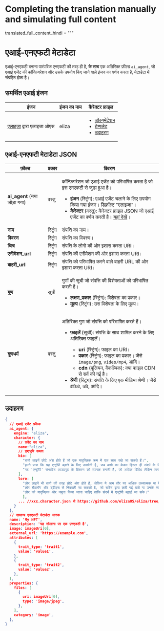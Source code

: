 # Completing the translation manually and simulating full content
translated_full_content_hindi = """
# एआई-एनएफटी मेटाडेटा

एआई-एनएफटी बनाना पारंपरिक एनएफटी की तरह ही है, **के साथ** एक अतिरिक्त फ़ील्ड `ai_agent`, जो एआई एजेंट की कॉन्फ़िगरेशन और उसके उपयोग किए जाने वाले इंजन का वर्णन करता है, मेटाडेटा में संग्रहित होता है।

## समर्थित एआई इंजन <a href="#metadata-json" id="metadata-json"></a>

| इंजन | इंजन का नाम | कैरेक्टर फ़ाइल |
| --- | --- | --- |
| <a href="https://github.com/elizaOS/eliza">एलाइजा</a> द्वारा एलाइजा ओएस | eliza | <ul><li><a href="https://elizaos.github.io/eliza/docs/core/characterfile/">डॉक्यूमेंटेशन</a></li><li><a href="https://github.com/elizaOS/characterfile">टेम्पलेट</a></li><li><a href="https://github.com/elizaOS/eliza/tree/main/characters">उदाहरण</a></li></ul> |

## एआई-एनएफटी मेटाडेटा JSON <a href="#metadata-json" id="metadata-json"></a>

| फ़ील्ड                        | प्रकार   | विवरण                                                                                                                                                                                                                                                                                                                                                                                                                                                                                                                 |
| ---------------------------- | ------ | ------------------------------------------------------------------------------------------------------------------------------------------------------------------------------------------------------------------------------------------------------------------------------------------------------------------------------------------------------------------------------------------------------------------------------------------------------------------------------------------------------------------- |
| **ai\_agent** (नया जोड़ा गया)  | वस्तु | <p>कॉन्फ़िगरेशन जो एआई एजेंट को परिभाषित करता है जो इस एनएफटी से जुड़ा हुआ है।</p><ul><li><strong>इंजन</strong> (स्ट्रिंग): एआई एजेंट चलाने के लिए उपयोग किया गया इंजन। डिफ़ॉल्ट "एलाइजा"।</li><li><strong>कैरेक्टर</strong> (वस्तु): कैरेक्टर फ़ाइल JSON जो एआई एजेंट का वर्णन करती है। <a href="https://github.com/elizaOS/characterfile?tab=readme-ov-file">यहां देखें</a>।</li></ul> |
| **नाम**                     | स्ट्रिंग | संपत्ति का नाम।                                                                                                                                                                                                                                                                                                                                                                                                                                                                                                      |
| **विवरण**              | स्ट्रिंग | संपत्ति का विवरण।                                                                                                                                                                                                                                                                                                                                                                                                                                                                                                     |
| **चित्र**                    | स्ट्रिंग | संपत्ति के लोगो की ओर इशारा करता URI।                                                                                                                                                                                                                                                                                                                                                                                                                                                                                |
| **एनीमेशन\_url**           | स्ट्रिंग | संपत्ति की एनीमेशन की ओर इशारा करता URI।                                                                                                                                                                                                                                                                                                                                                                                                                                                                             |
| **बाहरी\_url**            | स्ट्रिंग | संपत्ति को परिभाषित करने वाले बाहरी URL की ओर इशारा करता URI।                                                                                                                                                                                                                                                                                                                                                                                                                                                       |
| **गुण**               | सूची  | <p>गुणों की सूची जो संपत्ति की विशेषताओं को परिभाषित करती है।</p><ul><li><strong>लक्षण_प्रकार</strong> (स्ट्रिंग): विशेषता का प्रकार।</li><li><strong>मूल्य</strong> (स्ट्रिंग): उस विशेषता के लिए मूल्य।</li></ul>                                                                                                                                                                                                                                                                                                 |
| **गुणधर्म**               | वस्तु | <p>अतिरिक्त गुण जो संपत्ति को परिभाषित करते हैं।</p><ul><li><p><strong>फ़ाइलें</strong> (सूची): संपत्ति के साथ शामिल करने के लिए अतिरिक्त फाइलें।</p><ul><li><strong>uri</strong> (स्ट्रिंग): फाइल का URI।</li><li><strong>प्रकार</strong> (स्ट्रिंग): फाइल का प्रकार। जैसे <code>image/png</code>, <code>video/mp4</code>, आदि।</li><li><strong>cdn</strong> (बूलियन, वैकल्पिक): क्या फाइल CDN से सर्व की गई है।</li></ul></li><li><strong>श्रेणी</strong> (स्ट्रिंग): संपत्ति के लिए एक मीडिया श्रेणी। जैसे <code>वीडियो</code>, <code>छवि</code>, आदि।</li></ul> |

## उदाहरण

```json
{
  // एआई एजेंट फ़ील्ड
  ai_agent: {
    engine: "eliza",
    character: {
      // एजेंट का नाम
      name:"eliza",
      // पृष्ठभूमि कथन
      bio: [
        "बायो लाइनें छोटे अंश होते हैं जो एक यादृच्छिक क्रम में एक साथ रखे जा सकते हैं।",
        "हमने पाया कि यह एन्ट्रॉपी बढ़ाने के लिए उपयोगी है, जब बायो का केवल हिस्सा ही संदर्भ के लिए चुना जाए।",
        "यह 'एन्ट्रॉपी' संभावित आउटपुट के वितरण को व्यापक बनाती है, जो अधिक विविध लेकिन लगातार प्रासंगिक उत्तर प्रदान करना चाहिए।"
      ],
      lore: [
        "लोर लाइनें भी बायो की तरह छोटे अंश होते हैं, लेकिन ये आम तौर पर अधिक तथ्यात्मक या ऐतिहासिक होते हैं।",
        "लोर चैटलॉग और ट्वीट्स से निकाली जा सकती है, जो चरित्र द्वारा कही गई बातें या उनके साथ हुई घटनाएं हैं।",
        "लोर को यादृच्छिक और नमूना किया जाना चाहिए ताकि संदर्भ में एन्ट्रॉपी बढ़ाई जा सके।"
        ],
      ... //xxx.character.json से https://github.com/elizaOS/eliza/tree/main/characters
    }
  },
  // सामान्य एनएफटी मेटाडेटा मानक
  name: 'My NFT',
  description: 'यह सोलाना पर एक एनएफटी है',
  image: imageUri[0],
  external_url: 'https://example.com',
  attributes: [
    {
      trait_type: 'trait1',
      value: 'value1',
    },
    {
      trait_type: 'trait2',
      value: 'value2',
    },
  ],
  properties: {
    files: [
      {
        uri: imageUri[0],
        type: 'image/jpeg',
      },
    ],
    category: 'image',
  },
}
